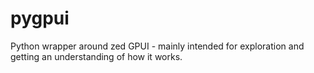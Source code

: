 # pygpui
Python wrapper around zed GPUI - mainly intended for exploration and getting an understanding of how it works.

